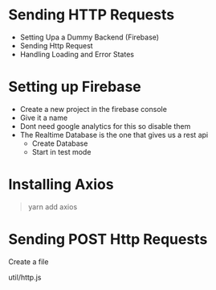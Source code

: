 # Sending HTTP Requests

- Setting Upa a Dummy Backend (Firebase)
- Sending Http Request
- Handling Loading and Error States

# Setting up Firebase

- Create a new project in the firebase console
- Give it a name
- Dont need google analytics for this so disable them
- The Realtime Database is the one that gives us a rest api
  - Create Database
  - Start in test mode

# Installing Axios

> yarn add axios

# Sending POST Http Requests

Create a file

util/http.js
